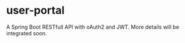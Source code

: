 # user-portal
A Spring Boot RESTfull API with oAuth2 and JWT.
More details will be integrated soon.
